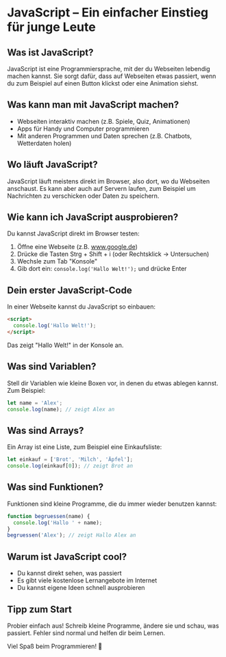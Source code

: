 # JavaScript – Ein einfacher Einstieg für junge Leute

## Was ist JavaScript?
JavaScript ist eine Programmiersprache, mit der du Webseiten lebendig machen kannst. Sie sorgt dafür, dass auf Webseiten etwas passiert, wenn du zum Beispiel auf einen Button klickst oder eine Animation siehst.

## Was kann man mit JavaScript machen?
- Webseiten interaktiv machen (z.B. Spiele, Quiz, Animationen)
- Apps für Handy und Computer programmieren
- Mit anderen Programmen und Daten sprechen (z.B. Chatbots, Wetterdaten holen)

## Wo läuft JavaScript?
JavaScript läuft meistens direkt im Browser, also dort, wo du Webseiten anschaust. Es kann aber auch auf Servern laufen, zum Beispiel um Nachrichten zu verschicken oder Daten zu speichern.

## Wie kann ich JavaScript ausprobieren?
Du kannst JavaScript direkt im Browser testen:
1. Öffne eine Webseite (z.B. www.google.de)
2. Drücke die Tasten Strg + Shift + i (oder Rechtsklick → Untersuchen)
3. Wechsle zum Tab "Konsole"
4. Gib dort ein: `console.log('Hallo Welt!');` und drücke Enter

## Dein erster JavaScript-Code
In einer Webseite kannst du JavaScript so einbauen:
```html
<script>
  console.log('Hallo Welt!');
</script>
```
Das zeigt "Hallo Welt!" in der Konsole an.

## Was sind Variablen?
Stell dir Variablen wie kleine Boxen vor, in denen du etwas ablegen kannst. Zum Beispiel:
```js
let name = 'Alex';
console.log(name); // zeigt Alex an
```

## Was sind Arrays?
Ein Array ist eine Liste, zum Beispiel eine Einkaufsliste:
```js
let einkauf = ['Brot', 'Milch', 'Äpfel'];
console.log(einkauf[0]); // zeigt Brot an
```

## Was sind Funktionen?
Funktionen sind kleine Programme, die du immer wieder benutzen kannst:
```js
function begruessen(name) {
  console.log('Hallo ' + name);
}
begruessen('Alex'); // zeigt Hallo Alex an
```

## Warum ist JavaScript cool?
- Du kannst direkt sehen, was passiert
- Es gibt viele kostenlose Lernangebote im Internet
- Du kannst eigene Ideen schnell ausprobieren

## Tipp zum Start
Probier einfach aus! Schreib kleine Programme, ändere sie und schau, was passiert. Fehler sind normal und helfen dir beim Lernen.

Viel Spaß beim Programmieren! 🚀
